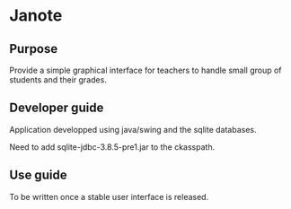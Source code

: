 # Janote

## Purpose

Provide a simple graphical interface for teachers to handle small group of students and their grades. 


## Developer guide

Application developped using java/swing and the sqlite databases. 

Need to add sqlite-jdbc-3.8.5-pre1.jar to the ckasspath.


## Use guide

To be written once a stable user interface is released. 
